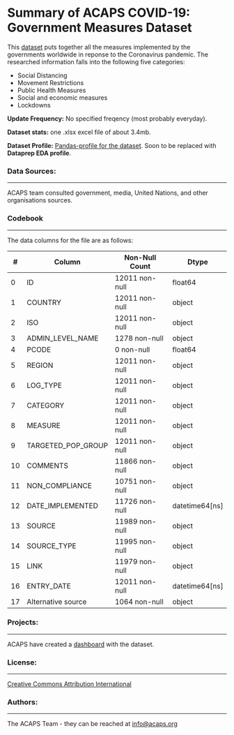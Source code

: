 # Summary of ACAPS COVID-19: Government Measures Dataset
This [dataset](https://data.humdata.org/dataset/acaps-covid19-government-measures-dataset) puts together all the measures implemented by the governments worldwide in reponse to the Coronavirus pandemic. The researched information falls into the following five categories:
 * Social Distancing
 * Movement Restrictions
 * Public Health Measures
 * Social and economic measures
 * Lockdowns

**Update Frequency:** No specified freqency (most probably everyday).

**Dataset stats:** one .xlsx excel file of about 3.4mb.

**Dataset Profile:** [Pandas-profile for the dataset](https://sfu-db.github.io/covid19-datasets/webpages/acaps-dataset.html). Soon to be replaced with **Dataprep EDA profile**.


### Data Sources:
--------
ACAPS team consulted government, media, United Nations, and other organisations sources.


### Codebook
--------------
The data columns for the file are as follows:

| #  | Column           |    Non-Null Count  | Dtype    |     
|---  |------           |    --------------  | -----    |     
| 0   |ID               |    12011 non-null  | float64  |     
| 1   |COUNTRY          |     12011 non-null | object   |     
| 2   |ISO              |    12011 non-null  |object    |    
| 3   |ADMIN_LEVEL_NAME |   1278 non-null    |object    |    
| 4   |PCODE              | 0 non-null      |float64     |  
| 5   |REGION             | 12011 non-null  |object      |  
| 6   |LOG_TYPE           | 12011 non-null  |object      |  
| 7   |CATEGORY           | 12011 non-null  |object      |  
| 8   |MEASURE            | 12011 non-null  |object      |  
| 9   |TARGETED_POP_GROUP | 12011 non-null  |object      |  
| 10  |COMMENTS           | 11866 non-null  |object      |  
| 11  |NON_COMPLIANCE     | 10751 non-null  |object      |  
| 12  |DATE_IMPLEMENTED   | 11726 non-null  |datetime64[ns]|
| 13  |SOURCE             | 11989 non-null  |object      |  
| 14  |SOURCE_TYPE        | 11995 non-null  |object      |  
| 15  |LINK               | 11979 non-null  |object      |  
| 16  |ENTRY_DATE         | 12011 non-null  |datetime64[ns]|
| 17  |Alternative source | 1064 non-null   |object |

### Projects:
-------------
ACAPS have created a [dashboard](https://data.humdata.org/dataset/acaps-covid19-government-measures-dataset) with the dataset.

### License:
-------------
[Creative Commons Attribution International](https://data.humdata.org/about/license)

### Authors:
-------------
The ACAPS Team - they can be reached at info@acaps.org  
